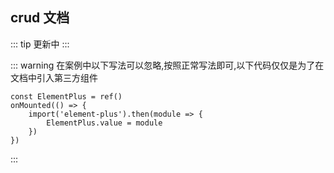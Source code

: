 ## crud 文档

::: tip
更新中
:::

::: warning
在案例中以下写法可以忽略,按照正常写法即可,以下代码仅仅是为了在文档中引入第三方组件

```
const ElementPlus = ref()
onMounted(() => {
	import('element-plus').then(module => {
		ElementPlus.value = module
	})
})
```

:::
